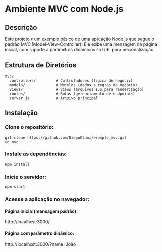 # Ambiente MVC com Node.js
## Descrição
Este projeto é um exemplo básico de uma aplicação Node.js que segue o padrão MVC (Model-View-Controller). Ele exibe uma mensagem na página inicial, com suporte a parâmetros dinâmicos na URL para personalização.

## Estrutura de Diretórios
```
mvc/
  controllers/         # Controladores (lógica de negócio)
  models/              # Modelos (dados e regras de negócio)
  views/               # Views (arquivos EJS para renderização)
  routes/              # Rotas (gerenciamento de endpoints)
  server.js            # Arquivo principal

```
## Instalação
### Clone o repositório:
```
git clone https://github.com/DiegoOtani/exemplo_mvc.git
cd mvc
```
### Instale as dependências:

```
npm install
```
### Inicie o servidor:
```
npm start
```
### Acesse a aplicação no navegador:

#### Página inicial (mensagem padrão):
http://localhost:3000/
#### Página com parâmetro dinâmico:
http://localhost:3000/?name=João
